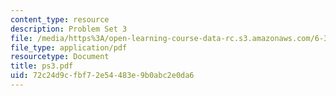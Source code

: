 ```yaml
---
content_type: resource
description: Problem Set 3
file: /media/https%3A/open-learning-course-data-rc.s3.amazonaws.com/6-331-advanced-circuit-techniques-spring-2002/72c24d9cfbf72e54483e9b0abc2e0da6_ps3.pdf
file_type: application/pdf
resourcetype: Document
title: ps3.pdf
uid: 72c24d9c-fbf7-2e54-483e-9b0abc2e0da6
---
```


